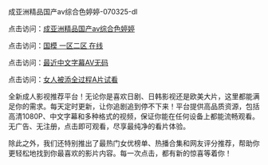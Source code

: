 成亚洲精品国产av综合色婷婷-070325-dl

点击访问：<a href="https://gfd-5xg.pages.dev/">成亚洲精品国产av综合色婷婷</a>

点击访问：<a href="https://fdhf-454.pages.dev/">国模 一区二区 在线</a>

点击访问：<a href="https://fdhf-454.pages.dev/">最近中文字幕AV无码</a>

点击访问：<a href="https://gfd-5xg.pages.dev/">女人被添全过程A片试看</a>

全新成人影视推荐平台！无论你是喜欢日剧、日韩影视还是欧美大片，这里都能满足你的需求。每天定时更新，让你追剧追到停不下来！平台提供高品质资源，包括高清1080P、中文字幕和多种格式的视频，保证你能在任何设备上都能流畅观看。无广告、无注册，点击即可观看，尽享最纯净的看片体验。

除此之外，我们还特别推出了最热门女优榜单、热播合集和网友评分推荐，帮助你更轻松地找到你最喜欢的影片内容。每一次点击，都有新的惊喜等着你！

<span style="display:none;">[Canonical link](https://github.com/da07072025/da12 ）</span>
